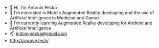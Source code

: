 - 👋 Hi, I’m Antonín Pecka
- 👀 I’m interested in Mobile Augmented Reality developing and the use of Artificial Intelligence in Medicine and Games
- 🌱 I’m currently learning Augmented Reality developing for Android and Artificial Intelligence
- 📫 entonypecka@gmail.com
- http://arwave.tech/

<!---
Rountman/Rountman is a ✨ special ✨ repository because its `README.md` (this file) appears on your GitHub profile.
You can click the Preview link to take a look at your changes.
--->
